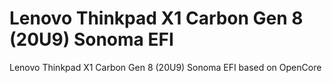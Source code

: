 # Lenovo Thinkpad X1 Carbon Gen 8 (20U9) Sonoma EFI
 Lenovo Thinkpad X1 Carbon Gen 8 (20U9) Sonoma EFI based on OpenCore 
